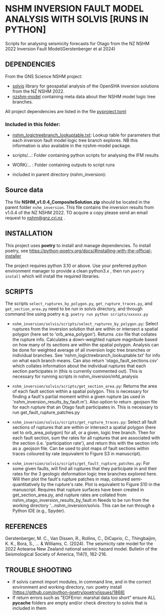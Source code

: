 # NSHM INVERSION FAULT MODEL ANALYSIS WITH SOLVIS [RUNS IN PYTHON]

Scripts for analysing seismicity forecasts for Otago from the NZ NSHM 2022 Inversion Fault Model(Gerstenberger et al 2024)

## DEPENDENCIES ##

From the GNS Science NSHM project:

 - [solvis](https://github.com/GNS-Science/solvis/) library for geospatial analysis of the OpenSHA inversion solutions from the NZ NSHM 2022.
 - [nzshm-model](https://github.com/GNS-Science/nzshm-model) containing meta data about ther NSHM model logic tree branches.

All project dependencies are listed in the file [pyproject.toml](pyproject.toml)

### Included in this folder:

 - [nshm_logictreebranch_lookuptable.txt](nshm_logictreebranch_lookuptable.txt): Lookup table for parameters that each inversion fault model logic tree branch explores. NB this information is also available in the nzshm-model package.

 - scripts/...: Folder containing python scripts for analysing the IFM results

 - WORK/... : Folder containing outputs to script runs

- included in parent directory (nshm_inversion):


## Source data

The file **NSHM_v1.0.4_CompositeSolution.zip** should be located in the parent folder `nshm_inversion`. This file contains the  inversion results from v1.0.4 of the NZ NSHM 2022. TO acquire a copy please send an email request to nshm@gnz.cri.nz .

## INSTALLATION

This project uses **poetry** to install and manage dependencies. To install poetry, see https://python-poetry.org/docs/#installing-with-the-official-installer

The project requires python 3.10 or above. Use your preferred python environment manager to provide a clean python3.x , then run `poetry install` which will install the required libraries.

## SCRIPTS

The scripts `select_ruptures_by_polygon.py`, `get_rupture_traces.py`, and `get_section_area.py` need to be run in solvis directory, and through command line using poetry e.g.
`poetry run python scripts/xxxxxx.py`

- `nshm_inversion/solvis/scripts/select_ruptures_by_polygon.py`: Select ruptures from the inversion solution that are within or intersect a spatial polygon (here set to 'orb_area_polygon'). Returns .csv file that collates the rupture info. Calculates a down-weighted rupture magnitude based on how many of its sections are within the spatial polygon. Analysis can be done for weighted average of all inversion logic tree branches or individual branches. See 'nshm_logictreebranch_lookuptable.txt' for info on what each branch means. Can also return 'otago_fault_sections.csv' which collates information about the individual ruptures that each section participates in (this is currently commented out). This is necessary for running scripts in nshm_inversion/mfd_analysis

- `nshm_inversion/solvis/scripts/get_section_area.py`: Returns the area of each fault section within a spatial polygon. This is necessary for finding a fault's partial moment within a given rupture (as used in 'nshm_inversion_results_by_fault.m'). Also option to return .geojson file for each rupture that an Otago fault participates in. This is necessary to run get_fault_rupture_patches.py

- `nshm_inversion/solvis/scripts/get_rupture_traces.py`: Select all fault sections of ruptures that are within or intersect a spatial polygon (here set to orb_area_polygon) for all, or a given, logic tree branch. Then for each fault section, sum the rates for all ruptures that are associated with the section (i.e. 'participation rate'), and return this with the section info as a .geojson file. Can be used to plot maps of fault sections within traces coloured by rate (equivalent to Figure S3 in manuscript).

- `nshm_inversion/solvis/scripts/get_fault_rupture_patches.py`: For some given faults, will find all ruptures that they participate in and their rates for the 3 geologic deformation logic tree branches explored here. Will then plot the fault's rupture patches in map, coloured semi-quantitatively by the rupture's rate. Plot is equivalent to Figure S10 in the manuscript. Requires that rupture surfaces have been created in get_section_area.py, and rupture rates are collated from nshm_otago_inversion_results_by_fault.m Needs to be run from the working directory '...nshm_inversion/solvis. This can be run through a Python IDE (e.g., Spyder).

## REFERENCES

Gerstenberger, M. C., Van Dissen, R., Rollins, C., DiCaprio, C., Thingbaijim, K. K., Bora, S., ... & Williams, C. (2024). The seismicity rate model for the 2022 Aotearoa New Zealand national seismic hazard model. Bulletin of the Seismological Society of America, 114(1), 182-216.

## TROUBLE SHOOTING

- If solvis cannot import modules, in command line, and in the correct environment and working directory, run: poetry install [https://github.com/python-poetry/poetry/issues/1868]
- If return errors such as "EOFError: marshal data too short" ensure ALL __pycache__ folders are empty and/or check directory to solvis that is included in them
